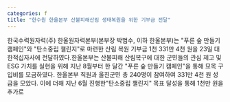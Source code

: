 ```yaml
---
categories: f
title: "한수원 한울본부 산불피해산림 생태복원을 위한 기부금 전달"
---
```

한국수력원자력(주) 한울원자력본부(본부장 박범수, 이하 한울본부)는 "푸른 숲 만들기 캠페인"와 "탄소중립 챌린지"로 마련한 산림 복원 기부금 1천 331만 4천 원을 23일 대한적십자사에 전달하였다.한울본부는 산불피해 산림복구에 대한 군민들의 관심 제고 및 ESG 가치를 실현을 위해 지난 8월부터 한 달간 "푸른 숲 만들기 캠페인"을 통해 묘목 구입비를 모금하였다. 한울본부 직원과 울진군민 총 240명이 참여하여 331만 4천 원 성금을 모았다. 이에 더해 지난 6월 진행한"탄소중립 챌린지" 목표 달성을 통해 1천만 원을 추가로